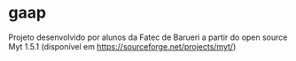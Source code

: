 # gaap
Projeto desenvolvido por alunos da Fatec de Barueri a partir do open source Myt 1.5.1 (disponível em https://sourceforge.net/projects/myt/)
